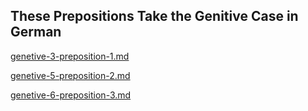 ## These Prepositions Take the Genitive Case in German

[genetive-3-preposition-1.md](../../cases/4-genetive/genetive-3-preposition-1.md)

[genetive-5-preposition-2.md](../../cases/4-genetive/genetive-5-preposition-2.md)

[genetive-6-preposition-3.md](../../cases/4-genetive/genetive-6-preposition-3.md)